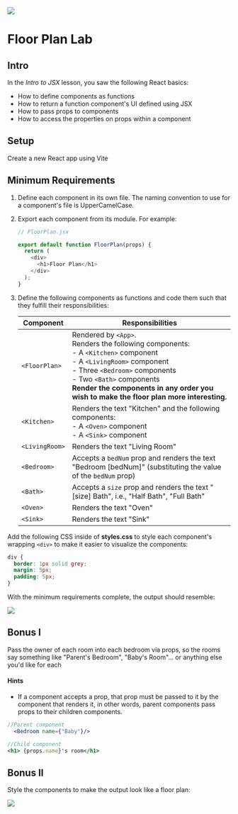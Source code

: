 <img src="https://i.imgur.com/fx2orT2.png">

# Floor Plan Lab

## Intro

In the _Intro to JSX_ lesson, you saw the following React basics:

- How to define components as functions
- How to return a function component's UI defined using JSX
- How to pass props to components
- How to access the properties on props within a component

## Setup

Create a new React app using Vite

## Minimum Requirements

1. Define each component in its own file. The naming convention to use for a component's file is UpperCamelCase.
2. Export each component from its module. For example:

	```js
	// FloorPlan.jsx
 	
	export default function FloorPlan(props) {
	  return (
	    <div>
	      <h1>Floor Plan</h1>
	    </div>
	  );
	}
	```

3. Define the following components as functions and code them such that they fulfill their responsibilities:

	| Component | Responsibilities |
	|---|---|
	| `<FloorPlan>` | Rendered by `<App>`.<br>Renders the following components:<br>- A `<Kitchen>` component<br>- A `<LivingRoom>` component<br>- Three `<Bedroom>` components<br>- Two `<Bath>` components<br>**Render the components in any order you wish to make the floor plan more interesting.** |
	| `<Kitchen>` | Renders the text "Kitchen" and the following components:<br>- A `<Oven>` component<br>- A `<Sink>` component |
	| `<LivingRoom>` | Renders the text "Living Room" |
	| `<Bedroom>` | Accepts a `bedNum` prop and renders the text "Bedroom [bedNum]" (substituting the value of the `bedNum` prop) |
	| `<Bath>` | Accepts a `size` prop and renders the text "[size] Bath", i.e., "Half Bath", "Full Bath" |
	| `<Oven>` | Renders the text "Oven" |
	| `<Sink>` | Renders the text "Sink" |

Add the following CSS inside of **styles.css** to style each component's wrapping `<div>` to make it easier to visualize the components:

```css
div {
  border: 1px solid grey;
  margin: 5px;
  padding: 5px;
}
```

With the minimum requirements complete, the output should resemble:

<img src="https://i.imgur.com/K8eVbuC.png">

## Bonus I 

Pass the owner of each room into each bedroom via props, so the rooms say something like "Parent's Bedroom", "Baby's Room"... or anything else you'd like for each



#### Hints

- If a component accepts a prop, that prop must be passed to it by the component that renders it, in other words, parent components pass props to their children components.
```jsx
//Parent component
  <Bedroom name={"Baby"}/>
```

```jsx
//Child component
<h1> {props.name}'s room</h1>
```

## Bonus II

Style the components to make the output look like a floor plan:

<img src="https://i.imgur.com/AHq1tCF.png">






